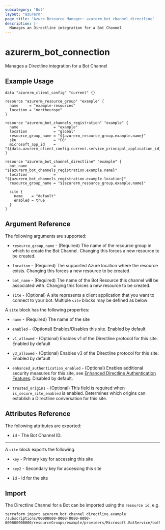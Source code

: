 ```yaml
---
subcategory: "Bot"
layout: "azurerm"
page_title: "Azure Resource Manager: azurerm_bot_channel_directline"
description: |-
  Manages an Directline integration for a Bot Channel
---
```


# azurerm_bot_connection

Manages a Directline integration for a Bot Channel

## Example Usage

```hcl
data "azurerm_client_config" "current" {}

resource "azurerm_resource_group" "example" {
  name     = "example-resources"
  location = "northeurope"
}

resource "azurerm_bot_channels_registration" "example" {
  name                = "example"
  location            = "global"
  resource_group_name = "${azurerm_resource_group.example.name}"
  sku                 = "F0"
  microsoft_app_id    = "${data.azurerm_client_config.current.service_principal_application_id}"
}

resource "azurerm_bot_channel_directline" "example" {
  bot_name            = "${azurerm_bot_channels_registration.example.name}"
  location            = "${azurerm_bot_channels_registration.example.location}"
  resource_group_name = "${azurerm_resource_group.example.name}"

  site {
    name    = "default"
    enabled = true
  }
}
```

## Argument Reference

The following arguments are supported:

- `resource_group_name` - (Required) The name of the resource group in which to create the Bot Channel. Changing this forces a new resource to be created.

- `location` - (Required) The supported Azure location where the resource exists. Changing this forces a new resource to be created.

- `bot_name` - (Required) The name of the Bot Resource this channel will be associated with. Changing this forces a new resource to be created.

- `site` - (Optional) A site represents a client application that you want to connect to your bot. Multiple `site` blocks may be defined as below

A `site` block has the following properties:

- `name` - (Required) The name of the site

- `enabled` - (Optional) Enables/Disables this site. Enabled by default

- `v1_allowed` - (Optional) Enables v1 of the Directline protocol for this site. Enabled by default

- `v3_allowed` - (Optional) Enables v3 of the Directline protocol for this site. Enabled by default

- `enhanced_authentication_enabled` - (Optional) Enables additional security measures for this site, see [Enhanced Directline Authentication Features](https://blog.botframework.com/2018/09/25/enhanced-direct-line-authentication-features). Disabled by default.

- `trusted_origins` - (Optional) This field is required when `is_secure_site_enabled` is enabled. Determines which origins can establish a Directline conversation for this site.


## Attributes Reference

The following attributes are exported:

- `id` - The Bot Channel ID.

---

A `site` block exports the following:

- `key` - Primary key for accessing this site

- `key2` - Secondary key for accessing this site

- `id` - Id for the site

## Import

The Directline Channel for a Bot can be imported using the `resource id`, e.g.

```shell
terraform import azurerm_bot_channel_directline.example /subscriptions/00000000-0000-0000-0000-000000000000/resourceGroups/example/providers/Microsoft.BotService/botServices/example/channels/DirectlineChannel
```
